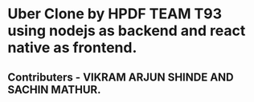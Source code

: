 # Uber Clone by HPDF TEAM T93 using nodejs as backend and react native as frontend.
## Contributers - VIKRAM ARJUN SHINDE AND SACHIN MATHUR.
